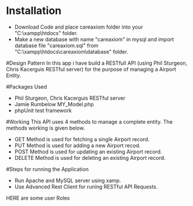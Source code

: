 # Installation
* Download Code and place careaxiom folder into your "C:\xampp\htdocs\" folder.  
* Make a new database with name "careaxiom" in mysql and import database file "careaxiom.sql" from "C:\xampp\htdocs\careaxiom\database" folder.

#Design Pattern
In this app i have build a RESTfull API (using Phil Sturgeon, Chris Kacerguis RESTful server) for the purpose of managing a Airport Entity. 

#Packages Used
* Phil Sturgeon, Chris Kacerguis RESTful server  
* Jamie Rumbelow MY_Model.php  
* phpUnit test framework

#Working
This API uses 4 methods to manage a complete entity. The methods working is given below.  
* GET Method is used for fetching a single Airport record.  
* PUT Method is used for adding a new Airport recod.  
* POST Method is used for updating an existing Airport record.  
* DELETE Method is used for deleting an existing Airport record.  

#Steps for running the Application
* Run Apache and MySQL server using xamp.  
* Use Advanced Rest Client for runing RESTful API Requests. 

HERE are some user Roles  
